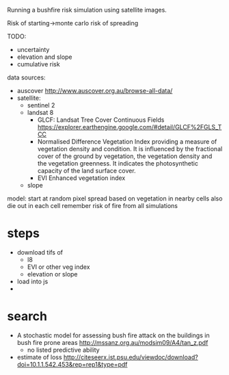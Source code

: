 Running a bushfire risk simulation using satellite images.

Risk of starting->monte carlo risk of spreading

TODO:
 - uncertainty
 - elevation and slope
 - cumulative risk

data sources:
- auscover http://www.auscover.org.au/browse-all-data/
- satellite:
    - sentinel 2
    - landsat 8
        - GLCF: Landsat Tree Cover Continuous Fields https://explorer.earthengine.google.com/#detail/GLCF%2FGLS_TCC
        - Normalised Difference Vegetation Index providing a measure of vegetation density and condition. It is influenced by the fractional cover of the ground by vegetation, the vegetation density and the vegetation greenness. It indicates the photosynthetic capacity of the land surface cover.
        - EVI Enhanced vegetation index
    - slope

model:
    start at random pixel
    spread based on vegetation in nearby cells
    also die out
    in each cell remember risk of fire from all simulations

# steps
- download tifs of
    - l8
    - EVI or other veg index
    - elevation or slope
- load into js
-

# search

- A stochastic model for assessing bush fire attack on the buildings in bush fire prone areas http://mssanz.org.au/modsim09/A4/tan_z.pdf
    - no listed predictive ability
- estimate of loss http://citeseerx.ist.psu.edu/viewdoc/download?doi=10.1.1.542.453&rep=rep1&type=pdf
